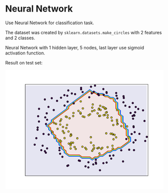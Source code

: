 # Neural Network

Use Neural Network for classification task. 

The dataset was created by `sklearn.datasets.make_circles` with 2 features and 2 classes.

Neural Network with 1 hidden layer, 5 nodes, last layer use sigmoid activation function.

Result on test set: 

![](neural_network.png)
